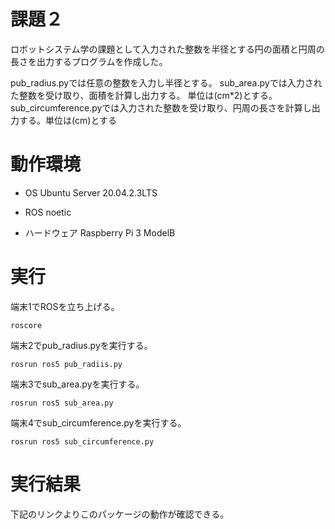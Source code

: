 # 課題２
ロボットシステム学の課題として入力された整数を半径とする円の面積と円周の長さを出力するプログラムを作成した。

pub_radius.pyでは任意の整数を入力し半径とする。
sub_area.pyでは入力された整数を受け取り、面積を計算し出力する。
単位は(cm*2)とする。
sub_circumference.pyでは入力された整数を受け取り、円周の長さを計算し出力する。単位は(cm)とする

# 動作環境
* OS  Ubuntu Server 20.04.2.3LTS

* ROS noetic

* ハードウェア Raspberry Pi 3 ModelB

# 実行
端末1でROSを立ち上げる。
```
roscore
```
端末2でpub_radius.pyを実行する。
```
rosrun ros5 pub_radiis.py
```
端末3でsub_area.pyを実行する。
```
rosrun ros5 sub_area.py
```
端末4でsub_circumference.pyを実行する。
```
rosrun ros5 sub_circumference.py
```
# 実行結果
下記のリンクよりこのパッケージの動作が確認できる。
